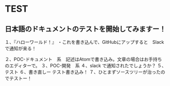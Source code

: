 # TEST
## 日本語のドキュメントのテストを開始してみますー！
１、『ハローワールド！』
・これを書き込んで、GitHubにアップすると　Slackで通知が来る！

２、POC-ドキュメント　系　記述はAtomで書き込み。文章の場合はお手持ちのエディターで。
３、POC-開発　系
４、slack で通知されたでしょうか？
５、テスト
６、書き直しー テスト書き込み！
７、ひとまずソースツリーが治ったのでテストー！

